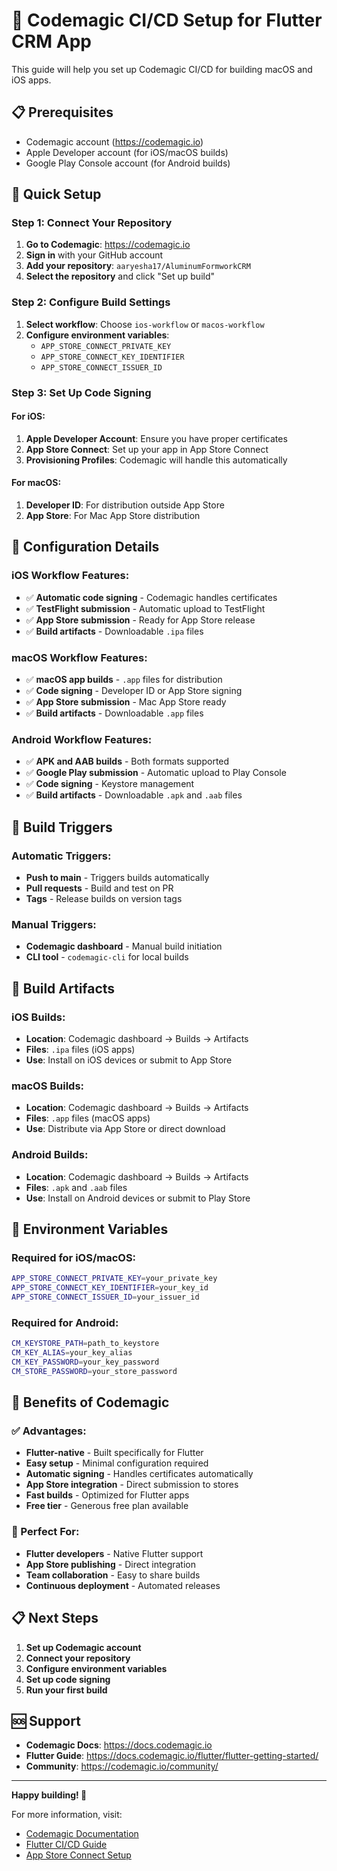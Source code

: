# 🚀 Codemagic CI/CD Setup for Flutter CRM App

This guide will help you set up Codemagic CI/CD for building macOS and iOS apps.

## 📋 Prerequisites

- Codemagic account (https://codemagic.io)
- Apple Developer account (for iOS/macOS builds)
- Google Play Console account (for Android builds)

## 🎯 Quick Setup

### **Step 1: Connect Your Repository**

1. **Go to Codemagic**: https://codemagic.io
2. **Sign in** with your GitHub account
3. **Add your repository**: `aaryesha17/AluminumFormworkCRM`
4. **Select the repository** and click "Set up build"

### **Step 2: Configure Build Settings**

1. **Select workflow**: Choose `ios-workflow` or `macos-workflow`
2. **Configure environment variables**:
   - `APP_STORE_CONNECT_PRIVATE_KEY`
   - `APP_STORE_CONNECT_KEY_IDENTIFIER`
   - `APP_STORE_CONNECT_ISSUER_ID`

### **Step 3: Set Up Code Signing**

#### **For iOS:**
1. **Apple Developer Account**: Ensure you have proper certificates
2. **App Store Connect**: Set up your app in App Store Connect
3. **Provisioning Profiles**: Codemagic will handle this automatically

#### **For macOS:**
1. **Developer ID**: For distribution outside App Store
2. **App Store**: For Mac App Store distribution

## 🔧 Configuration Details

### **iOS Workflow Features:**
- ✅ **Automatic code signing** - Codemagic handles certificates
- ✅ **TestFlight submission** - Automatic upload to TestFlight
- ✅ **App Store submission** - Ready for App Store release
- ✅ **Build artifacts** - Downloadable `.ipa` files

### **macOS Workflow Features:**
- ✅ **macOS app builds** - `.app` files for distribution
- ✅ **Code signing** - Developer ID or App Store signing
- ✅ **App Store submission** - Mac App Store ready
- ✅ **Build artifacts** - Downloadable `.app` files

### **Android Workflow Features:**
- ✅ **APK and AAB builds** - Both formats supported
- ✅ **Google Play submission** - Automatic upload to Play Console
- ✅ **Code signing** - Keystore management
- ✅ **Build artifacts** - Downloadable `.apk` and `.aab` files

## 🚀 Build Triggers

### **Automatic Triggers:**
- **Push to main** - Triggers builds automatically
- **Pull requests** - Build and test on PR
- **Tags** - Release builds on version tags

### **Manual Triggers:**
- **Codemagic dashboard** - Manual build initiation
- **CLI tool** - `codemagic-cli` for local builds

## 📱 Build Artifacts

### **iOS Builds:**
- **Location**: Codemagic dashboard → Builds → Artifacts
- **Files**: `.ipa` files (iOS apps)
- **Use**: Install on iOS devices or submit to App Store

### **macOS Builds:**
- **Location**: Codemagic dashboard → Builds → Artifacts
- **Files**: `.app` files (macOS apps)
- **Use**: Distribute via App Store or direct download

### **Android Builds:**
- **Location**: Codemagic dashboard → Builds → Artifacts
- **Files**: `.apk` and `.aab` files
- **Use**: Install on Android devices or submit to Play Store

## 🔑 Environment Variables

### **Required for iOS/macOS:**
```bash
APP_STORE_CONNECT_PRIVATE_KEY=your_private_key
APP_STORE_CONNECT_KEY_IDENTIFIER=your_key_id
APP_STORE_CONNECT_ISSUER_ID=your_issuer_id
```

### **Required for Android:**
```bash
CM_KEYSTORE_PATH=path_to_keystore
CM_KEY_ALIAS=your_key_alias
CM_KEY_PASSWORD=your_key_password
CM_STORE_PASSWORD=your_store_password
```

## 🎯 Benefits of Codemagic

### **✅ Advantages:**
- **Flutter-native** - Built specifically for Flutter
- **Easy setup** - Minimal configuration required
- **Automatic signing** - Handles certificates automatically
- **App Store integration** - Direct submission to stores
- **Fast builds** - Optimized for Flutter apps
- **Free tier** - Generous free plan available

### **🎯 Perfect For:**
- **Flutter developers** - Native Flutter support
- **App Store publishing** - Direct integration
- **Team collaboration** - Easy to share builds
- **Continuous deployment** - Automated releases

## 📋 Next Steps

1. **Set up Codemagic account**
2. **Connect your repository**
3. **Configure environment variables**
4. **Set up code signing**
5. **Run your first build**

## 🆘 Support

- **Codemagic Docs**: https://docs.codemagic.io
- **Flutter Guide**: https://docs.codemagic.io/flutter/flutter-getting-started/
- **Community**: https://codemagic.io/community/

---

**Happy building! 🚀**

For more information, visit:
- [Codemagic Documentation](https://docs.codemagic.io)
- [Flutter CI/CD Guide](https://docs.codemagic.io/flutter/)
- [App Store Connect Setup](https://docs.codemagic.io/publishing-yaml/app-store-connect/) 